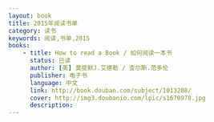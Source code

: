 ```yaml
---
layout: book
title: 2015年阅读书单
category: 读书
keywords: 阅读,书单,2015
books: 
    - title: How to read a Book / 如何阅读一本书
      status: 已读
      author: [美] 莫提默J.艾德勒 / 查尔斯.范多伦
      publisher: 电子书
      language: 中文
      link: http://book.douban.com/subject/1013208/
      cover: http://img3.doubanio.com/lpic/s1670978.jpg
      description:
---
```

 